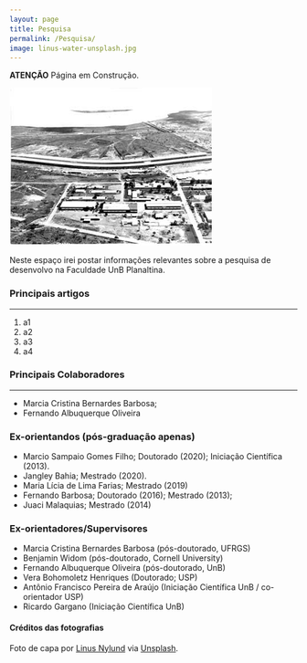 ```yaml
---
layout: page
title: Pesquisa
permalink: /Pesquisa/
image: linus-water-unsplash.jpg
---
```


**ATENÇÃO** Página em Construção.

![imagem](../images/construcao_minhocao_unb.jpg)

Neste espaço irei postar informações relevantes sobre a pesquisa de desenvolvo na Faculdade UnB Planaltina.

### Principais artigos

***

1. a1
2. a2
3. a3
4. a4

### Principais Colaboradores
***

- Marcia Cristina Bernardes Barbosa; 
- Fernando Albuquerque Oliveira

### Ex-orientandos (pós-graduação apenas)

- Marcio Sampaio Gomes Filho; Doutorado (2020); Iniciação Científica (2013).
- Jangley Bahia; Mestrado (2020).
- Maria Lícia de Lima Farias; Mestrado (2019)
- Fernando Barbosa; Doutorado (2016); Mestrado (2013);
- Juaci Malaquias; Mestrado (2014)

### Ex-orientadores/Supervisores

- Marcia Cristina Bernardes Barbosa (pós-doutorado, UFRGS)
- Benjamin Widom (pós-doutorado, Cornell University)
- Fernando Albuquerque Oliveira (pós-doutorado, UnB)
- Vera Bohomoletz Henriques (Doutorado; USP)
- Antônio Francisco Pereira de Araújo (Iniciação Científica UnB / co-orientador USP)
- Ricardo Gargano (Iniciação Científica UnB)

#### Créditos das fotografias

<span>Foto de capa por <a href="https://unsplash.com/@doto?utm_source=unsplash&amp;utm_medium=referral&amp;utm_content=creditCopyText">Linus Nylund</a> via <a href="https://unsplash.com/s/photos/water?utm_source=unsplash&amp;utm_medium=referral&amp;utm_content=creditCopyText">Unsplash</a></span>.
